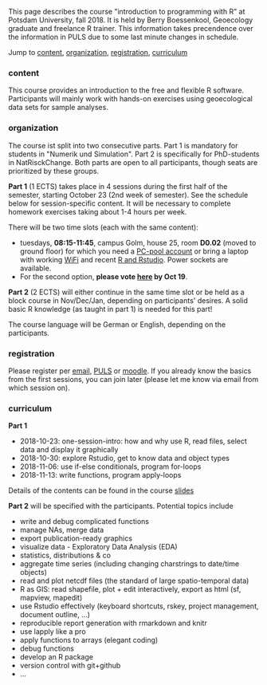 This page describes the course "introduction to programming with R" at Potsdam University, fall 2018. 
It is held by Berry Boessenkool, Geoecology graduate and freelance R trainer.
This information takes precendence over the information in PULS due to some last minute changes in schedule.

Jump to [content](#content), [organization](#organization), [registration](#registration), [curriculum](#curriculum)


### content

This course provides an introduction to the free and flexible R software. 
Participants will mainly work with hands-on exercises using geoecological data sets for sample analyses. 


### organization

The course ist split into two consecutive parts.
Part 1 is mandatory for students in "Numerik und Simulation".
Part 2 is specifically for PhD-students in NatRisckChange.
Both parts are open to all participants, though seats are prioritized by these groups.

**Part 1** (1 ECTS) takes place in 4 sessions during the first half of the semester, 
starting October 23 (2nd week of semester). See the schedule below for session-specific content. 
It will be necessary to complete homework exercises taking about 1-4 hours per week. 

There will be two time slots (each with the same content):

* tuesdays, **08:15-11:45**, campus Golm, house 25, room **D0.02** (moved to ground floor) for which you need a 
[PC-pool account](https://www.chem.uni-potsdam.de/groups/pools/Studierende/studierende.html) 
or bring a laptop with working [WiFi](http://www.zeik.uni-potsdam.de/wlan.html) and 
recent [R and Rstudio](https://github.com/brry/course#install). Power sockets are available.
* For the second option, **please vote [here](https://goo.gl/forms/VlbAKApoqqeszosl1) by Oct 19**.


**Part 2** (2 ECTS) will either continue in the same time slot or be held as a block course in Nov/Dec/Jan, depending on participants' desires.
A solid basic R knowledge (as taught in part 1) is needed for this part!

The course language will be German or English, depending on the participants.


### registration 
Please register per [email](mailto:berry-b@gmx.de), [PULS](https://puls.uni-potsdam.de/qisserver/rds?state=verpublish&publishContainer=lectureContainer&publishid=69945) 
or [moodle](https://moodle2.uni-potsdam.de/course/view.php?id=17994).
If you already know the basics from the first sessions, you can join later 
(please let me know via email from which session on).


### curriculum
**Part 1**

- 2018-10-23: one-session-intro: how and why use R, read files, select data and display it graphically
- 2018-10-30: explore Rstudio, get to know data and object types
- 2018-11-06: use if-else conditionals, program for-loops
- 2018-11-13: write functions, program apply-loops

Details of the contents can be found in the course [slides](https://github.com/brry/course#slides)

**Part 2** will be specified with the participants. Potential topics include

- write and debug complicated functions
- manage NAs, merge data
- export publication-ready graphics
- visualize data - Exploratory Data Analysis (EDA)
- statistics, distributions & co
- aggregate time series (including changing charstrings to date/time objects)
- read and plot netcdf files (the standard of large spatio-temporal data)
- R as GIS: read shapefile, plot + edit interactively, export as html (sf, mapview, mapedit)
- use Rstudio effectively (keyboard shortcuts, rskey, project management, document outline, ...)
- reproducible report generation with rmarkdown and knitr
- use lapply like a pro
- apply functions to arrays (elegant coding)
- debug functions
- develop an R package
- version control with git+github
- ... 
